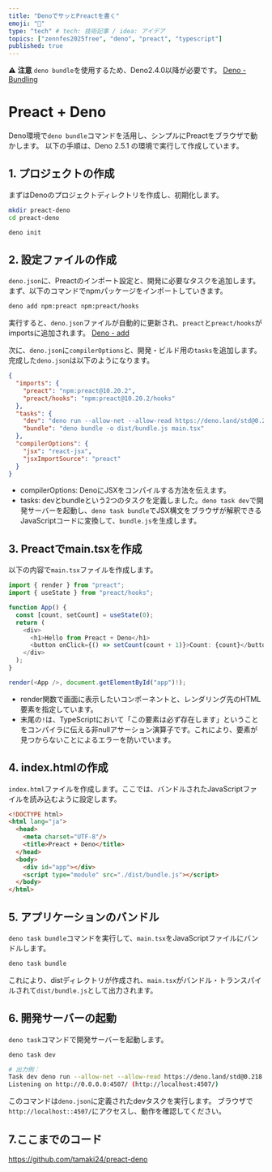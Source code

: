 ```yaml
---
title: "DenoでサッとPreactを書く"
emoji: "🦕"
type: "tech" # tech: 技術記事 / idea: アイデア
topics: ["zennfes2025free", "deno", "preact", "typescript"]
published: true
---
```


⚠️ **注意** `deno bundle`を使用するため、Deno2.4.0以降が必要です。
[Deno - Bundling](https://docs.deno.com/runtime/reference/bundling/)

# Preact + Deno
Deno環境で`deno bundle`コマンドを活用し、シンプルにPreactをブラウザで動かします。
以下の手順は、Deno 2.5.1 の環境で実行して作成しています。

## 1. プロジェクトの作成
まずはDenoのプロジェクトディレクトリを作成し、初期化します。

```bash
mkdir preact-deno
cd preact-deno

deno init
```

## 2. 設定ファイルの作成
`deno.json`に、Preactのインポート設定と、開発に必要なタスクを追加します。
まず、以下のコマンドでnpmパッケージをインポートしていきます。

```bash
deno add npm:preact npm:preact/hooks
```

実行すると、`deno.json`ファイルが自動的に更新され、`preact`と`preact/hooks`が importsに追加されます。
[Deno - add](https://docs.deno.com/runtime/reference/cli/add/)

次に、`deno.json`に`compilerOptions`と、開発・ビルド用の`tasks`を追加します。完成した`deno.json`は以下のようになります。

```json
{
  "imports": {
    "preact": "npm:preact@10.20.2",
    "preact/hooks": "npm:preact@10.20.2/hooks"
  },
  "tasks": {
    "dev": "deno run --allow-net --allow-read https://deno.land/std@0.218.2/http/file_server.ts",
    "bundle": "deno bundle -o dist/bundle.js main.tsx"
  },
  "compilerOptions": {
    "jsx": "react-jsx",
    "jsxImportSource": "preact"
  }
}
```

* compilerOptions: DenoにJSXをコンパイルする方法を伝えます。
* tasks: devとbundleという2つのタスクを定義しました。`deno task dev`で開発サーバーを起動し、`deno task bundle`でJSX構文をブラウザが解釈できるJavaScriptコードに変換して、`bundle.js`を生成します。

## 3. Preactでmain.tsxを作成
以下の内容で`main.tsx`ファイルを作成します。

```ts
import { render } from "preact";
import { useState } from "preact/hooks";

function App() {
  const [count, setCount] = useState(0);
  return (
    <div>
      <h1>Hello from Preact + Deno</h1>
      <button onClick={() => setCount(count + 1)}>Count: {count}</button>
    </div>
  );
}

render(<App />, document.getElementById("app")!);
```
* render関数で画面に表示したいコンポーネントと、レンダリング先のHTML要素を指定しています。
* 末尾の`!`は、TypeScriptにおいて「この要素は必ず存在します」ということをコンパイラに伝える非nullアサーション演算子です。これにより、要素が見つからないことによるエラーを防いでいます。

## 4. index.htmlの作成
`index.html`ファイルを作成します。ここでは、バンドルされたJavaScriptファイルを読み込むように設定します。

```html
<!DOCTYPE html>
<html lang="ja">
  <head>
    <meta charset="UTF-8"/>
    <title>Preact + Deno</title>
  </head>
  <body>
    <div id="app"></div>
    <script type="module" src="./dist/bundle.js"></script>
  </body>
</html>
```

## 5. アプリケーションのバンドル
`deno task bundle`コマンドを実行して、`main.tsx`をJavaScriptファイルにバンドルします。

```bash
deno task bundle
```

これにより、distディレクトリが作成され、`main.tsx`がバンドル・トランスパイルされて`dist/bundle.js`として出力されます。

## 6. 開発サーバーの起動
`deno task`コマンドで開発サーバーを起動します。

```bash
deno task dev

# 出力例：
Task dev deno run --allow-net --allow-read https://deno.land/std@0.218.2/http/file_server.ts
Listening on http://0.0.0.0:4507/ (http://localhost:4507/)
```

このコマンドは`deno.json`に定義されたdevタスクを実行します。
ブラウザで`http://localhost::4507/`にアクセスし、動作を確認してください。

## 7.ここまでのコード

https://github.com/tamaki24/preact-deno

